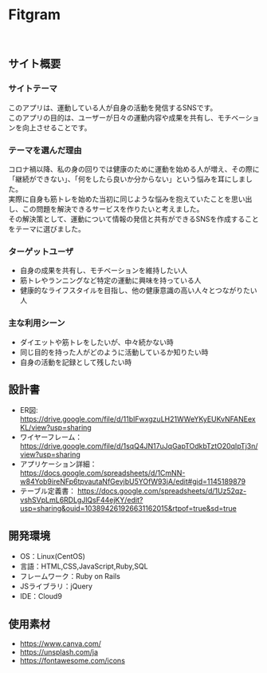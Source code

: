 # Fitgram
​
## サイト概要

### サイトテーマ
​このアプリは、運動している人が自身の活動を発信するSNSです。</br>
このアプリの目的は、ユーザーが日々の運動内容や成果を共有し、モチベーションを向上させることです。

### テーマを選んだ理由
コロナ禍以降、私の身の回りでは健康のために運動を始める人が増え、その際に「継続ができない」、「何をしたら良いか分からない」という悩みを耳にしました。</br>
実際に自身も筋トレを始めた当初に同じような悩みを抱えていたことを思い出し、この問題を解決できるサービスを作りたいと考えました。</br>
その解決策として、運動について情報の発信と共有ができるSNSを作成することをテーマに選びました。

### ターゲットユーザ
- 自身の成果を共有し、モチベーションを維持したい人
- 筋トレやランニングなど特定の運動に興味を持っている人
- 健康的なライフスタイルを目指し、他の健康意識の高い人々とつながりたい人
​
### 主な利用シーン
- ​ダイエットや筋トレをしたいが、中々続かない時
- 同じ目的を持った人がどのように活動しているか知りたい時
- 自身の活動を記録として残したい時

## 設計書
- ER図: https://drive.google.com/file/d/11bIFwxgzuLH21WWeYKyEUKvNFANEexKL/view?usp=sharing
- ワイヤーフレーム： https://drive.google.com/file/d/1sqQ4JN17uJqGapTOdkbTztO20qIpTj3n/view?usp=sharing
- アプリケーション詳細： https://docs.google.com/spreadsheets/d/1CmNN-w84Yob9ireNFp6tpvautaNfGevjbU5YOfW93jA/edit#gid=1145189879
- テーブル定義書： https://docs.google.com/spreadsheets/d/1Uz52qz-vshSVpLmL6RDLgJlQsF44ejKY/edit?usp=sharing&ouid=103894261926631162015&rtpof=true&sd=true
​
## 開発環境
- OS：Linux(CentOS)
- 言語：HTML,CSS,JavaScript,Ruby,SQL
- フレームワーク：Ruby on Rails
- JSライブラリ：jQuery
- IDE：Cloud9
​
## 使用素材
- https://www.canva.com/
- https://unsplash.com/ja
- https://fontawesome.com/icons

